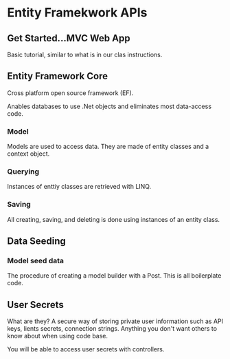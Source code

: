 # Entity Framekwork APIs

## Get Started...MVC Web App

Basic tutorial, similar to what is in our clas instructions.

## Entity Framework Core

Cross platform open source framework (EF).

Anables databases to use .Net objects and eliminates most data-access code.

### Model

Models are used to access data. They are made of entity classes and a context object.

### Querying

Instances of enttiy classes are retrieved with LINQ.

### Saving

All creating, saving, and deleting is done using instances of an entity class.

## Data Seeding

### Model seed data

The procedure of creating a model builder with a Post. This is all boilerplate code.

## User Secrets

What are they? A secure way of storing private user information such as API keys, lients secrets, connection strings. Anything you don't want others to know about when using code base.

You will be able to access user secrets with controllers.
